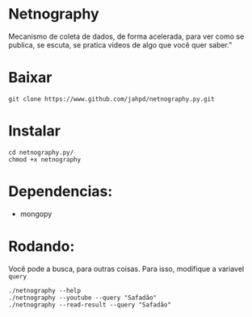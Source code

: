 # Netnography
 

Mecanismo de coleta de dados, de forma acelerada, para ver como se publica, se escuta, se pratica videos de algo que você quer saber."

# Baixar

	git clone https://www.github.com/jahpd/netnography.py.git

# Instalar

	cd netnography.py/
	chmod +x netnography

# Dependencias:

  - mongopy

# Rodando:

Você pode a busca, para outras coisas. Para isso, modifique a variavel `query`

	./netnography --help
	./netnography --youtube --query "Safadão"
	./netnography --read-result --query "Safadão" 
